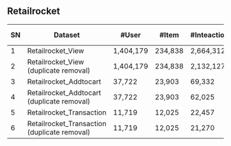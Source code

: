 ## Retailrocket

| SN | Dataset                                               | \#User    | \#Item  | \#Inteaction | Sparsity | Interaction Type | TimeStamp | User Context | Item Context | Interaction Context |
|----|-------------------------------------------------------|-----------|---------|--------------|----------|------------------|-----------|--------------|--------------|---------------------|
| 1  | Retailrocket\_View                                    | 1,404,179 | 234,838 | 2,664,312    | 99\.99%  | View             | √         |              |              |                     |
| 2  | Retailrocket\_View  <br> \(duplicate removal\)        | 1,404,179 | 234,838 | 2,132,127    | 99\.99%  | View             | √         |              |              |                     |
| 3  | Retailrocket\_Addtocart                               | 37,722    | 23,903  | 69,332       | 99\.99%  | Addtocart        | √         |              |              |                     |
| 4  | Retailrocket\_Addtocart  <br> \(duplicate removal\)   | 37,722    | 23,903  | 62,025       | 99\.99%  | Addtocart        | √         |              |              |                     |
| 5  | Retailrocket\_Transaction                             | 11,719    | 12,025  | 22,457       | 99\.98%  | Transaction      | √         |              |              |                     |
| 6  | Retailrocket\_Transaction  <br> \(duplicate removal\) | 11,719    | 12,025  | 21,270       | 99\.98%  | Transaction      | √         |              |              |                     |
